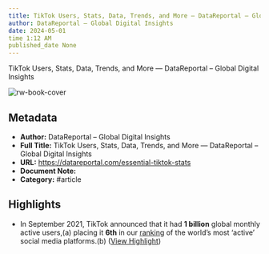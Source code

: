 ```yaml
---
title: TikTok Users, Stats, Data, Trends, and More — DataReportal – Global Digital Insights
author: DataReportal – Global Digital Insights
date: 2024-05-01
time 1:12 AM
published_date None
---
```

TikTok Users, Stats, Data, Trends, and More — DataReportal – Global Digital Insights

![rw-book-cover](https://readwise-assets.s3.amazonaws.com/media/uploaded_book_covers/profile_982444/DataReportalSocialSharingImage02.png)

## Metadata
- **Author:** DataReportal – Global Digital Insights
- **Full Title:** TikTok Users, Stats, Data, Trends, and More — DataReportal – Global Digital Insights
- **URL:** https://datareportal.com/essential-tiktok-stats
- **Document Note:** 
- **Category:** #article

## Highlights
- In September 2021, TikTok announced that it had **1 billion** global monthly active users,(a) placing it **6th** in our [ranking](https://datareportal.com/social-media-users) of the world’s most ‘active’ social media platforms.(b) ([View Highlight](https://read.readwise.io/read/01hkrfq5zhzpwte63fej267462))
